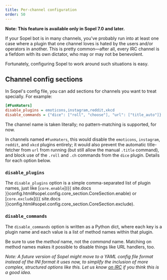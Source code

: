 ```yaml
---
title: Per-channel configuration
order: 50
---
```


**Note: This feature is available only in Sopel 7.0 and later.**

If your Sopel bot is in many channels, you've probably run into at least one
case where a plugin that one channel loves is hated by the users and/or
operators in another. This is pretty common—after all, every IRC channel is a
fiefdom with its own dictator, who may or may not be benevolent.

Fortunately, configuring Sopel to work around such situations is easy.

## Channel config sections

In Sopel's config file, you can add sections for channels you want to treat
specially. For example:

```cfg
[#FunHaters]
disable_plugins = emoticons,instagram,reddit,xkcd
disable_commands = {"dice": ["roll", "choose"], "url": ["title_auto"]}
```

The channel name is taken literally; no pattern-matching is supported, for now.

In channels named `#FunHaters`, this would disable the `emoticons`, `instagram`,
`reddit`, and `xkcd` plugins entirely; it would also prevent the automatic
title-fetcher from `url` from running (but still allow the manual `.title`
command), and block use of the `.roll` and `.ch` commands from the `dice`
plugin. Details for each option below.

### `disable_plugins`

The `disable_plugins` option is a simple comma-separated list of plugin names,
just like [`core.enable`]({{ site.docs
}}config.html#sopel.config.core_section.CoreSection.enable) or
[`core.exclude`]({{ site.docs
}}config.html#sopel.config.core_section.CoreSection.exclude).

### `disable_commands`

The `disable_commands` option is written as a Python dict, where each key is a
plugin name and each value is a list of method names within that plugin.

Be sure to use the _method_ name, not the _command_ name. Matching on method
names makes it possible to disable things like URL handlers, too.

*Note: A future version of Sopel might move to a YAML config file format instead
of the INI format it uses now, to simplify the inclusion of more complex,
structured options like this. Let us know [on
IRC](irc://irc.libera.chat/#sopel) if you think this is a good idea.*

